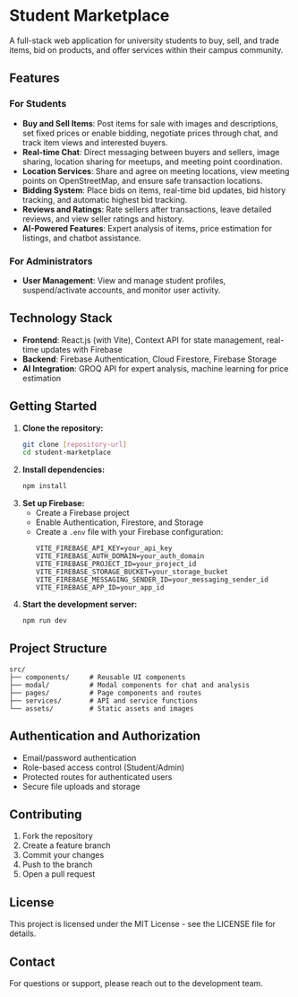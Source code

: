 # Student Marketplace

A full-stack web application for university students to buy, sell, and trade items, bid on products, and offer services within their campus community.

## Features

### For Students
- **Buy and Sell Items**: Post items for sale with images and descriptions, set fixed prices or enable bidding, negotiate prices through chat, and track item views and interested buyers.
- **Real-time Chat**: Direct messaging between buyers and sellers, image sharing, location sharing for meetups, and meeting point coordination.
- **Location Services**: Share and agree on meeting locations, view meeting points on OpenStreetMap, and ensure safe transaction locations.
- **Bidding System**: Place bids on items, real-time bid updates, bid history tracking, and automatic highest bid tracking.
- **Reviews and Ratings**: Rate sellers after transactions, leave detailed reviews, and view seller ratings and history.
- **AI-Powered Features**: Expert analysis of items, price estimation for listings, and chatbot assistance.

### For Administrators
- **User Management**: View and manage student profiles, suspend/activate accounts, and monitor user activity.

## Technology Stack

- **Frontend**: React.js (with Vite), Context API for state management, real-time updates with Firebase
- **Backend**: Firebase Authentication, Cloud Firestore, Firebase Storage
- **AI Integration**: GROQ API for expert analysis, machine learning for price estimation

## Getting Started

1. **Clone the repository:**
   ```bash
   git clone [repository-url]
   cd student-marketplace
   ```
2. **Install dependencies:**
   ```bash
   npm install
   ```
3. **Set up Firebase:**
   - Create a Firebase project
   - Enable Authentication, Firestore, and Storage
   - Create a `.env` file with your Firebase configuration:
     ```env
     VITE_FIREBASE_API_KEY=your_api_key
     VITE_FIREBASE_AUTH_DOMAIN=your_auth_domain
     VITE_FIREBASE_PROJECT_ID=your_project_id
     VITE_FIREBASE_STORAGE_BUCKET=your_storage_bucket
     VITE_FIREBASE_MESSAGING_SENDER_ID=your_messaging_sender_id
     VITE_FIREBASE_APP_ID=your_app_id
     ```
4. **Start the development server:**
   ```bash
   npm run dev
   ```

## Project Structure

```
src/
├── components/     # Reusable UI components
├── modal/          # Modal components for chat and analysis
├── pages/          # Page components and routes
├── services/       # API and service functions
└── assets/         # Static assets and images
```

## Authentication and Authorization
- Email/password authentication
- Role-based access control (Student/Admin)
- Protected routes for authenticated users
- Secure file uploads and storage

## Contributing

1. Fork the repository
2. Create a feature branch
3. Commit your changes
4. Push to the branch
5. Open a pull request

## License

This project is licensed under the MIT License - see the LICENSE file for details.

## Contact

For questions or support, please reach out to the development team.
